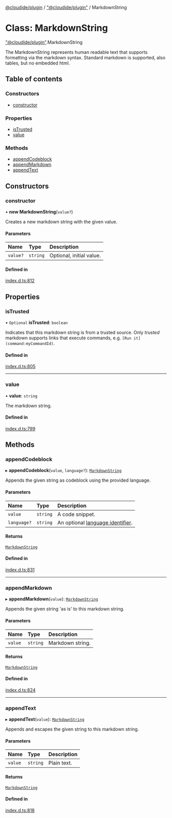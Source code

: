 [@cloudide/plugin](../README.md) / ["@cloudide/plugin"](../modules/_cloudide_plugin_.md) / MarkdownString

# Class: MarkdownString

["@cloudide/plugin"](../modules/_cloudide_plugin_.md).MarkdownString

The MarkdownString represents human readable text that supports formatting via the
markdown syntax. Standard markdown is supported, also tables, but no embedded html.

## Table of contents

### Constructors

- [constructor](cloudide_plugin_.MarkdownString.md#constructor)

### Properties

- [isTrusted](cloudide_plugin_.MarkdownString.md#istrusted)
- [value](cloudide_plugin_.MarkdownString.md#value)

### Methods

- [appendCodeblock](cloudide_plugin_.MarkdownString.md#appendcodeblock)
- [appendMarkdown](cloudide_plugin_.MarkdownString.md#appendmarkdown)
- [appendText](cloudide_plugin_.MarkdownString.md#appendtext)

## Constructors

### constructor

• **new MarkdownString**(`value?`)

Creates a new markdown string with the given value.

#### Parameters

| Name | Type | Description |
| :------ | :------ | :------ |
| `value?` | `string` | Optional, initial value. |

#### Defined in

[index.d.ts:812](https://github.com/shuyaqian/cloudide-plugin-api/blob/26b31b9/index.d.ts#L812)

## Properties

### isTrusted

• `Optional` **isTrusted**: `boolean`

Indicates that this markdown string is from a trusted source. Only *trusted*
markdown supports links that execute commands, e.g. `[Run it](command:myCommandId)`.

#### Defined in

[index.d.ts:805](https://github.com/shuyaqian/cloudide-plugin-api/blob/26b31b9/index.d.ts#L805)

___

### value

• **value**: `string`

The markdown string.

#### Defined in

[index.d.ts:799](https://github.com/shuyaqian/cloudide-plugin-api/blob/26b31b9/index.d.ts#L799)

## Methods

### appendCodeblock

▸ **appendCodeblock**(`value`, `language?`): [`MarkdownString`](cloudide_plugin_.MarkdownString.md)

Appends the given string as codeblock using the provided language.

#### Parameters

| Name | Type | Description |
| :------ | :------ | :------ |
| `value` | `string` | A code snippet. |
| `language?` | `string` | An optional [language identifier](#languages.getLanguages). |

#### Returns

[`MarkdownString`](cloudide_plugin_.MarkdownString.md)

#### Defined in

[index.d.ts:831](https://github.com/shuyaqian/cloudide-plugin-api/blob/26b31b9/index.d.ts#L831)

___

### appendMarkdown

▸ **appendMarkdown**(`value`): [`MarkdownString`](cloudide_plugin_.MarkdownString.md)

Appends the given string 'as is' to this markdown string.

#### Parameters

| Name | Type | Description |
| :------ | :------ | :------ |
| `value` | `string` | Markdown string. |

#### Returns

[`MarkdownString`](cloudide_plugin_.MarkdownString.md)

#### Defined in

[index.d.ts:824](https://github.com/shuyaqian/cloudide-plugin-api/blob/26b31b9/index.d.ts#L824)

___

### appendText

▸ **appendText**(`value`): [`MarkdownString`](cloudide_plugin_.MarkdownString.md)

Appends and escapes the given string to this markdown string.

#### Parameters

| Name | Type | Description |
| :------ | :------ | :------ |
| `value` | `string` | Plain text. |

#### Returns

[`MarkdownString`](cloudide_plugin_.MarkdownString.md)

#### Defined in

[index.d.ts:818](https://github.com/shuyaqian/cloudide-plugin-api/blob/26b31b9/index.d.ts#L818)
